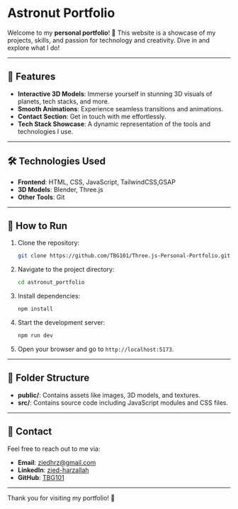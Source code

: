 # Astronut Portfolio

Welcome to my **personal portfolio**! 🚀 This website is a showcase of my projects, skills, and passion for technology and creativity. Dive in and explore what I do!

---

## 🌟 Features
- **Interactive 3D Models**: Immerse yourself in stunning 3D visuals of planets, tech stacks, and more.
- **Smooth Animations**: Experience seamless transitions and animations.
- **Contact Section**: Get in touch with me effortlessly.
- **Tech Stack Showcase**: A dynamic representation of the tools and technologies I use.

---

## 🛠️ Technologies Used
- **Frontend**: HTML, CSS, JavaScript, TailwindCSS,GSAP
- **3D Models**: Blender, Three.js
- **Other Tools**: Git

---

## 🚀 How to Run
1. Clone the repository:
   ```bash
   git clone https://github.com/TBG101/Three.js-Personal-Portfolio.git
   ```
2. Navigate to the project directory:
   ```bash
   cd astronut_portfolio
   ```
3. Install dependencies:
   ```bash
   npm install
   ```
4. Start the development server:
   ```bash
   npm run dev
   ```
5. Open your browser and go to `http://localhost:5173`.

---

## 📂 Folder Structure
- **public/**: Contains assets like images, 3D models, and textures.
- **src/**: Contains source code including JavaScript modules and CSS files.

---

## 📧 Contact
Feel free to reach out to me via:
- **Email**: ziedhrz@gmail.com
- **LinkedIn**: [zied-harzallah](https://linkedin.com/in/zied-harzallah)
- **GitHub**: [TBG101](https://github.com/TBG101)

---

Thank you for visiting my portfolio! 🌌